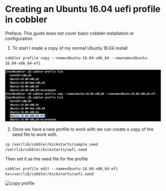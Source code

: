 # Creating an Ubuntu 16.04 uefi profile in cobbler

Preface: This guide does not cover basic cobbler installation or configuration
1.	To start I made a copy of my normal Ubuntu 16.04 install

`cobbler profile copy --name=Ubuntu-16.04-x86_64 --newname=Ubuntu-16.04-x86_64-efi`

![copy profile](copy_profile.jpg)

2. Once we have a new profile to work with we can create a copy of the seed file to work with.

`cp /var/lib/cobbler/kickstarts/sample.seed /var/lib/cobbler/kickstarts/uefi.seed`

  Then set it as the seed file for the profile

`cobbler profile edit --name=Ubuntu-16.04-x86_64-efi ks=/var/lib/cobbler/kickstarts/uefi.seed`

![copy profile](set_seedfile.jpg)
